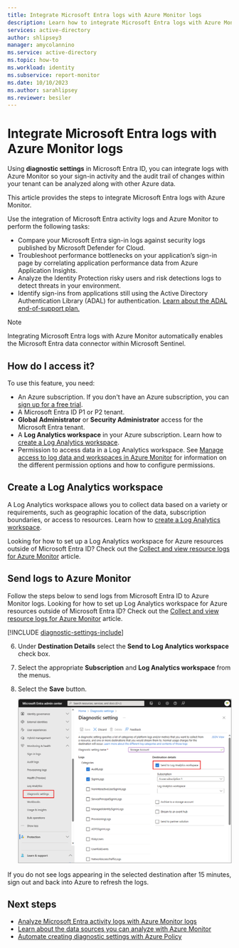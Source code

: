 ```yaml
---
title: Integrate Microsoft Entra logs with Azure Monitor logs
description: Learn how to integrate Microsoft Entra logs with Azure Monitor logs for querying and analysis.
services: active-directory
author: shlipsey3
manager: amycolannino
ms.service: active-directory
ms.topic: how-to
ms.workload: identity
ms.subservice: report-monitor
ms.date: 10/10/2023
ms.author: sarahlipsey
ms.reviewer: besiler
---
```


# Integrate Microsoft Entra logs with Azure Monitor logs

Using **diagnostic settings** in Microsoft Entra ID, you can integrate logs with Azure Monitor so your sign-in activity and the audit trail of changes within your tenant can be analyzed along with other Azure data. 

This article provides the steps to integrate Microsoft Entra logs with Azure Monitor.

Use the integration of Microsoft Entra activity logs and Azure Monitor to perform the following tasks:

- Compare your Microsoft Entra sign-in logs against security logs published by Microsoft Defender for Cloud.
- Troubleshoot performance bottlenecks on your application’s sign-in page by correlating application performance data from Azure Application Insights.
- Analyze the Identity Protection risky users and risk detections logs to detect threats in your environment.
- Identify sign-ins from applications still using the Active Directory Authentication Library (ADAL) for authentication. [Learn about the ADAL end-of-support plan.](~/identity-platform/msal-migration.md)

> [!NOTE]
> Integrating Microsoft Entra logs with Azure Monitor automatically enables the Microsoft Entra data connector within Microsoft Sentinel.

## How do I access it? 

To use this feature, you need:

* An Azure subscription. If you don't have an Azure subscription, you can [sign up for a free trial](https://azure.microsoft.com/free/).
* A Microsoft Entra ID P1 or P2 tenant.
* **Global Administrator** or **Security Administrator** access for the Microsoft Entra tenant.
* A **Log Analytics workspace** in your Azure subscription. Learn how to [create a Log Analytics workspace](/azure/azure-monitor/logs/quick-create-workspace).
* Permission to access data in a Log Analytics workspace. See [Manage access to log data and workspaces in Azure Monitor](/azure/azure-monitor/logs/manage-access) for information on the different permission options and how to configure permissions.

## Create a Log Analytics workspace 

A Log Analytics workspace allows you to collect data based on a variety or requirements, such as geographic location of the data, subscription boundaries, or access to resources. Learn how to [create a Log Analytics workspace](/azure/azure-monitor/logs/quick-create-workspace). 

Looking for how to set up a Log Analytics workspace for Azure resources outside of Microsoft Entra ID? Check out the [Collect and view resource logs for Azure Monitor](/azure/azure-monitor/essentials/diagnostic-settings) article.

## Send logs to Azure Monitor

Follow the steps below to send logs from Microsoft Entra ID to Azure Monitor logs. Looking for how to set up Log Analytics workspace for Azure resources outside of Microsoft Entra ID? Check out the [Collect and view resource logs for Azure Monitor](/azure/azure-monitor/essentials/diagnostic-settings) article.

[!INCLUDE [diagnostic-settings-include](../includes/diagnostic-settings-include.md)]

6. Under **Destination Details** select the **Send to Log Analytics workspace** check box. 

7. Select the appropriate **Subscription** and **Log Analytics workspace** from the menus.

8. Select the **Save** button.

    ![Screenshot of the diagnostics settings with some destination details shown.](./media/howto-integrate-activity-logs-with-azure-monitor-logs/diagnostic-settings-log-analytics-workspace.png)

If you do not see logs appearing in the selected destination after 15 minutes, sign out and back into Azure to refresh the logs.

## Next steps

* [Analyze Microsoft Entra activity logs with Azure Monitor logs](howto-analyze-activity-logs-log-analytics.md)
* [Learn about the data sources you can analyze with Azure Monitor](/azure/azure-monitor/data-sources)
* [Automate creating diagnostic settings with Azure Policy](/azure/azure-monitor/essentials/diagnostic-settings-policy)
